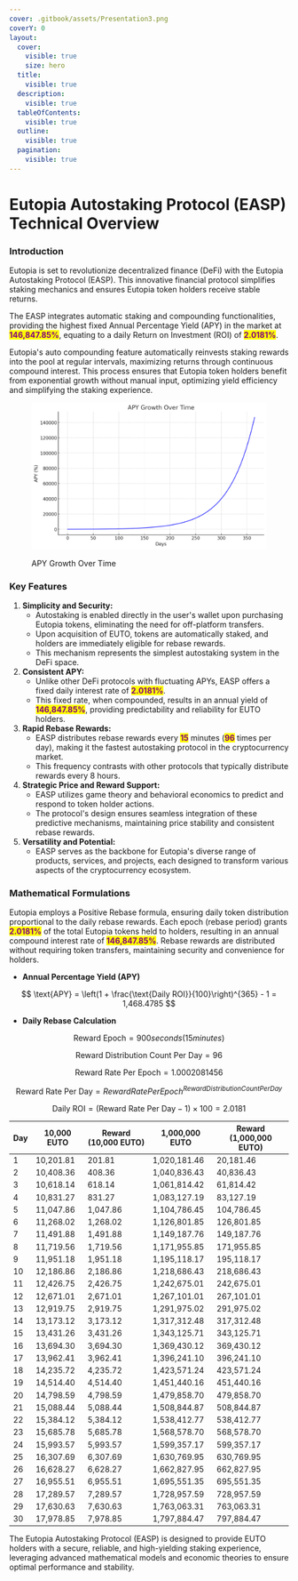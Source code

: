 ```yaml
---
cover: .gitbook/assets/Presentation3.png
coverY: 0
layout:
  cover:
    visible: true
    size: hero
  title:
    visible: true
  description:
    visible: true
  tableOfContents:
    visible: true
  outline:
    visible: true
  pagination:
    visible: true
---
```


# Eutopia Autostaking Protocol (EASP) Technical Overview

### **Introduction**

Eutopia is set to revolutionize decentralized finance (DeFi) with the Eutopia Autostaking Protocol (EASP). This innovative financial protocol simplifies staking mechanics and ensures Eutopia token holders receive stable returns.

The EASP integrates automatic staking and compounding functionalities, providing the highest fixed Annual Percentage Yield (APY) in the market at <mark style="color:purple;">**146,847.85%**</mark>, equating to a daily Return on Investment (ROI) of <mark style="color:purple;">**2.0181%**</mark>.

Eutopia's auto compounding feature automatically reinvests staking rewards into the pool at regular intervals, maximizing returns through continuous compound interest. This process ensures that Eutopia token holders benefit from exponential growth without manual input, optimizing yield efficiency and simplifying the staking experience.

<figure><img src=".gitbook/assets/output.png" alt="APY Growth Over Time"><figcaption><p>APY Growth Over Time</p></figcaption></figure>

### **Key Features**

1. **Simplicity and Security:**
   * Autostaking is enabled directly in the user's wallet upon purchasing Eutopia tokens, eliminating the need for off-platform transfers.
   * Upon acquisition of EUTO, tokens are automatically staked, and holders are immediately eligible for rebase rewards.
   * This mechanism represents the simplest autostaking system in the DeFi space.
2. **Consistent APY:**
   * Unlike other DeFi protocols with fluctuating APYs, EASP offers a fixed daily interest rate of <mark style="color:purple;">**2.0181%**</mark>.
   * This fixed rate, when compounded, results in an annual yield of <mark style="color:purple;">**146,847.85%**</mark>, providing predictability and reliability for EUTO holders.
3. **Rapid Rebase Rewards:**
   * EASP distributes rebase rewards every <mark style="color:purple;">**15**</mark> minutes (<mark style="color:purple;">**96**</mark> times per day), making it the fastest autostaking protocol in the cryptocurrency market.
   * This frequency contrasts with other protocols that typically distribute rewards every 8 hours.
4. **Strategic Price and Reward Support:**
   * EASP utilizes game theory and behavioral economics to predict and respond to token holder actions.
   * The protocol's design ensures seamless integration of these predictive mechanisms, maintaining price stability and consistent rebase rewards.
5. **Versatility and Potential:**
   * EASP serves as the backbone for Eutopia's diverse range of products, services, and projects, each designed to transform various aspects of the cryptocurrency ecosystem.

### **Mathematical Formulations**

Eutopia employs a Positive Rebase formula, ensuring daily token distribution proportional to the daily rebase rewards. Each epoch (rebase period) grants <mark style="color:purple;">**2.0181%**</mark> of the total Eutopia tokens held to holders, resulting in an annual compound interest rate of <mark style="color:purple;">**146,847.85%**</mark>. Rebase rewards are distributed without requiring token transfers, maintaining security and convenience for holders.

* **Annual Percentage Yield (APY)**

$$
\text{APY} = \left(1 + \frac{\text{Daily ROI}}{100}\right)^{365} - 1 = 1,468.4785
$$

* **Daily Rebase Calculation**

$$
\text{Reward Epoch} = 900 seconds (15 minutes)
$$

$$
\text{Reward Distribution Count Per Day} = 96
$$

$$
\text{Reward Rate Per Epoch} = 1.0002081456
$$

$$
\text{Reward Rate Per Day} = {Reward Rate Per Epoch}^{Reward Distribution Count Per Day}
$$

$$
\text{Daily ROI} = (\text{Reward Rate Per Day} - 1) \times 100 = 2.0181
$$

| Day | 10,000 EUTO | Reward (10,000 EUTO) | 1,000,000 EUTO | Reward (1,000,000 EUTO) |
| --- | ----------- | -------------------- | -------------- | ----------------------- |
| 1   | 10,201.81   | 201.81               | 1,020,181.46   | 20,181.46               |
| 2   | 10,408.36   | 408.36               | 1,040,836.43   | 40,836.43               |
| 3   | 10,618.14   | 618.14               | 1,061,814.42   | 61,814.42               |
| 4   | 10,831.27   | 831.27               | 1,083,127.19   | 83,127.19               |
| 5   | 11,047.86   | 1,047.86             | 1,104,786.45   | 104,786.45              |
| 6   | 11,268.02   | 1,268.02             | 1,126,801.85   | 126,801.85              |
| 7   | 11,491.88   | 1,491.88             | 1,149,187.76   | 149,187.76              |
| 8   | 11,719.56   | 1,719.56             | 1,171,955.85   | 171,955.85              |
| 9   | 11,951.18   | 1,951.18             | 1,195,118.17   | 195,118.17              |
| 10  | 12,186.86   | 2,186.86             | 1,218,686.43   | 218,686.43              |
| 11  | 12,426.75   | 2,426.75             | 1,242,675.01   | 242,675.01              |
| 12  | 12,671.01   | 2,671.01             | 1,267,101.01   | 267,101.01              |
| 13  | 12,919.75   | 2,919.75             | 1,291,975.02   | 291,975.02              |
| 14  | 13,173.12   | 3,173.12             | 1,317,312.48   | 317,312.48              |
| 15  | 13,431.26   | 3,431.26             | 1,343,125.71   | 343,125.71              |
| 16  | 13,694.30   | 3,694.30             | 1,369,430.12   | 369,430.12              |
| 17  | 13,962.41   | 3,962.41             | 1,396,241.10   | 396,241.10              |
| 18  | 14,235.72   | 4,235.72             | 1,423,571.24   | 423,571.24              |
| 19  | 14,514.40   | 4,514.40             | 1,451,440.16   | 451,440.16              |
| 20  | 14,798.59   | 4,798.59             | 1,479,858.70   | 479,858.70              |
| 21  | 15,088.44   | 5,088.44             | 1,508,844.87   | 508,844.87              |
| 22  | 15,384.12   | 5,384.12             | 1,538,412.77   | 538,412.77              |
| 23  | 15,685.78   | 5,685.78             | 1,568,578.70   | 568,578.70              |
| 24  | 15,993.57   | 5,993.57             | 1,599,357.17   | 599,357.17              |
| 25  | 16,307.69   | 6,307.69             | 1,630,769.95   | 630,769.95              |
| 26  | 16,628.27   | 6,628.27             | 1,662,827.95   | 662,827.95              |
| 27  | 16,955.51   | 6,955.51             | 1,695,551.35   | 695,551.35              |
| 28  | 17,289.57   | 7,289.57             | 1,728,957.59   | 728,957.59              |
| 29  | 17,630.63   | 7,630.63             | 1,763,063.31   | 763,063.31              |
| 30  | 17,978.85   | 7,978.85             | 1,797,884.47   | 797,884.47              |

The Eutopia Autostaking Protocol (EASP) is designed to provide EUTO holders with a secure, reliable, and high-yielding staking experience, leveraging advanced mathematical models and economic theories to ensure optimal performance and stability.
